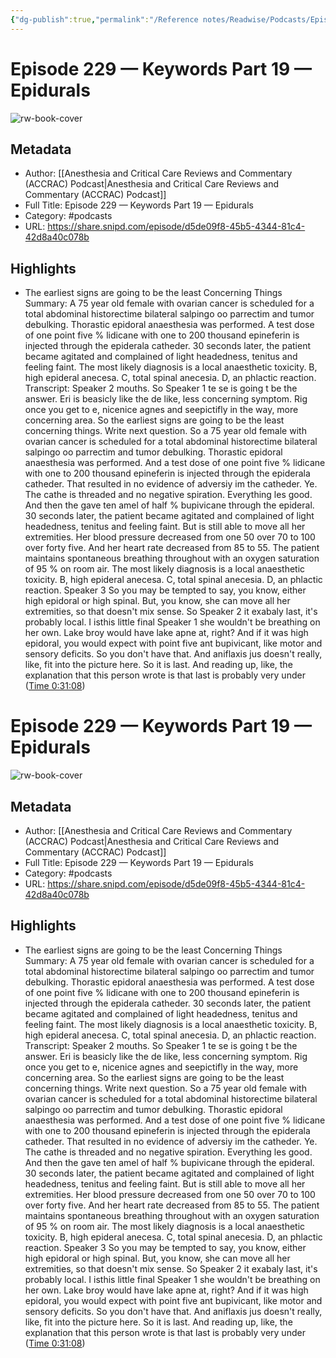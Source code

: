 ```yaml
---
{"dg-publish":true,"permalink":"/Reference notes/Readwise/Podcasts/Episode 229 —  Keywords Part 19 —  Epidurals/"}
---
```


# Episode 229 —  Keywords Part 19 —  Epidurals

![rw-book-cover](https://images.weserv.nl/?url=https%3A%2F%2Fmedia.redcircle.com%2Fimages%2F2021%2F3%2F2%2F17%2F8c53a538-8f05-46f2-ae22-ced4c8dc39a0_ACCRAC.jpg&w=100&h=100)

## Metadata
- Author: [[Anesthesia and Critical Care Reviews and Commentary (ACCRAC) Podcast\|Anesthesia and Critical Care Reviews and Commentary (ACCRAC) Podcast]]
- Full Title: Episode 229 —  Keywords Part 19 —  Epidurals
- Category: #podcasts
- URL: https://share.snipd.com/episode/d5de09f8-45b5-4344-81c4-42d8a40c078b

## Highlights
- The earliest signs are going to be the least Concerning Things
  Summary:
  A 75 year old female with ovarian cancer is scheduled for a total abdominal historectime bilateral salpingo oo parrectim and tumor debulking. Thorastic epidoral anaesthesia was performed. A test dose of one point five % lidicane with one to 200 thousand epineferin is injected through the epiderala catheder. 30 seconds later, the patient became agitated and complained of light headedness, tenitus and feeling faint. The most likely diagnosis is a local anaesthetic toxicity. B, high epideral anecesa. C, total spinal anecesia. D, an phlactic reaction.
  Transcript:
  Speaker 2
  mouths. So
  Speaker 1
  te se is going t be the answer. Eri is beasicly like the de like, less concerning symptom. Rig once you get to e, nicenice agnes and seepictifly in the way, more concerning area. So the earliest signs are going to be the least concerning things. Write next question. So a 75 year old female with ovarian cancer is scheduled for a total abdominal historectime bilateral salpingo oo parrectim and tumor debulking. Thorastic epidoral anaesthesia was performed. And a test dose of one point five % lidicane with one to 200 thousand epineferin is injected through the epiderala catheder. That resulted in no evidence of adversiy im the catheder. Ye. The cathe is threaded and no negative spiration. Everything les good. And then the gave ten amel of half % bupivicane through the epideral. 30 seconds later, the patient became agitated and complained of light headedness, tenitus and feeling faint. But is still able to move all her extremities. Her blood pressure decreased from one 50 over 70 to 100 over forty five. And her heart rate decreased from 85 to 55. The patient maintains spontaneous breathing throughout with an oxygen saturation of 95 % on room air. The most likely diagnosis is a local anaesthetic toxicity. B, high epideral anecesa. C, total spinal anecesia. D, an phlactic reaction.
  Speaker 3
  So you may be tempted to say, you know, either high epidoral or high spinal. But, you know, she can move all her extremities, so that doesn't mix sense. So
  Speaker 2
  it exabaly last, it's probably local. I isthis little final
  Speaker 1
  she wouldn't be breathing on her own. Lake broy would have lake apne at, right? And if it was high epidoral, you would expect with point five ant bupivicant, like motor and sensory deficits. So you don't have that. And aniflaxis jus doesn't really, like, fit into the picture here. So it is last. And reading up, like, the explanation that this person wrote is that last is probably very under ([Time 0:31:08](https://share.snipd.com/snip/3482065b-dfc5-47c8-a868-4a1523803dd7))
# Episode 229 —  Keywords Part 19 —  Epidurals

![rw-book-cover](https://readwise-assets.s3.amazonaws.com/static/images/article3.5c705a01b476.png)

## Metadata
- Author: [[Anesthesia and Critical Care Reviews and Commentary (ACCRAC) Podcast\|Anesthesia and Critical Care Reviews and Commentary (ACCRAC) Podcast]]
- Full Title: Episode 229 —  Keywords Part 19 —  Epidurals
- Category: #podcasts
- URL: https://share.snipd.com/episode/d5de09f8-45b5-4344-81c4-42d8a40c078b

## Highlights
- The earliest signs are going to be the least Concerning Things
  Summary:
  A 75 year old female with ovarian cancer is scheduled for a total abdominal historectime bilateral salpingo oo parrectim and tumor debulking. Thorastic epidoral anaesthesia was performed. A test dose of one point five % lidicane with one to 200 thousand epineferin is injected through the epiderala catheder. 30 seconds later, the patient became agitated and complained of light headedness, tenitus and feeling faint. The most likely diagnosis is a local anaesthetic toxicity. B, high epideral anecesa. C, total spinal anecesia. D, an phlactic reaction.
  Transcript:
  Speaker 2
  mouths. So
  Speaker 1
  te se is going t be the answer. Eri is beasicly like the de like, less concerning symptom. Rig once you get to e, nicenice agnes and seepictifly in the way, more concerning area. So the earliest signs are going to be the least concerning things. Write next question. So a 75 year old female with ovarian cancer is scheduled for a total abdominal historectime bilateral salpingo oo parrectim and tumor debulking. Thorastic epidoral anaesthesia was performed. And a test dose of one point five % lidicane with one to 200 thousand epineferin is injected through the epiderala catheder. That resulted in no evidence of adversiy im the catheder. Ye. The cathe is threaded and no negative spiration. Everything les good. And then the gave ten amel of half % bupivicane through the epideral. 30 seconds later, the patient became agitated and complained of light headedness, tenitus and feeling faint. But is still able to move all her extremities. Her blood pressure decreased from one 50 over 70 to 100 over forty five. And her heart rate decreased from 85 to 55. The patient maintains spontaneous breathing throughout with an oxygen saturation of 95 % on room air. The most likely diagnosis is a local anaesthetic toxicity. B, high epideral anecesa. C, total spinal anecesia. D, an phlactic reaction.
  Speaker 3
  So you may be tempted to say, you know, either high epidoral or high spinal. But, you know, she can move all her extremities, so that doesn't mix sense. So
  Speaker 2
  it exabaly last, it's probably local. I isthis little final
  Speaker 1
  she wouldn't be breathing on her own. Lake broy would have lake apne at, right? And if it was high epidoral, you would expect with point five ant bupivicant, like motor and sensory deficits. So you don't have that. And aniflaxis jus doesn't really, like, fit into the picture here. So it is last. And reading up, like, the explanation that this person wrote is that last is probably very under ([Time 0:31:08](https://share.snipd.com/snip/3482065b-dfc5-47c8-a868-4a1523803dd7))
